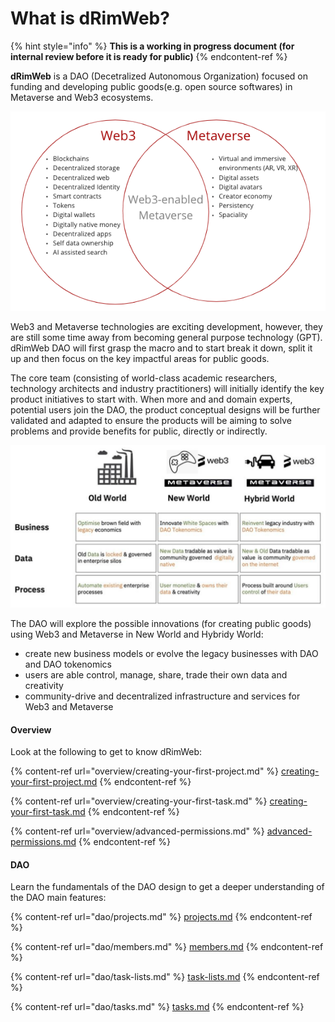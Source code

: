 # What is dRimWeb?

{% hint style="info" %}
**This is a working in progress document (for internal review before it is ready for public)**
{% endcontent-ref %}

**dRimWeb** is a DAO (Decetralized Autonomous Organization) focused on funding and developing public goods(e.g. open source softwares) in Metaverse and Web3 ecosystems.

![Web3 and Metaverse Overlap](.gitbook/assets/web3-metaverse-overlap.png)

Web3 and Metaverse technologies are exciting development, however, they are still some time away from becoming general purpose technology (GPT). dRimWeb DAO will first grasp the macro and to start break it down, split it up and then focus on the key impactful areas for public goods.

The core team (consisting of world-class academic researchers, technology architects and industry practitioners) will initially identify the key product initiatives to start with. When more and and domain experts,  potential users join the DAO, the product conceptual designs will be further validated and adapted to ensure the products will be aiming to solve problems and provide benefits for public, directly or indirectly.

![Web3 and Metaverse for Next Generation of Internet (the illustrative idea from Andy Martin)](.gitbook/assets/web3-metaverse-dao.png)

The DAO will explore the possible innovations (for creating public goods) using Web3 and Metaverse in New World and Hybridy World:

- create new business models or evolve the legacy businesses with DAO and DAO tokenomics
- users are able control, manage, share, trade their own data and creativity
- community-drive and decentralized infrastructure and services for Web3 and Metaverse

#### Overview

Look at the following to get to know dRimWeb:

{% content-ref url="overview/creating-your-first-project.md" %}
[creating-your-first-project.md](overview/creating-your-first-project.md)
{% endcontent-ref %}

{% content-ref url="overview/creating-your-first-task.md" %}
[creating-your-first-task.md](overview/creating-your-first-task.md)
{% endcontent-ref %}

{% content-ref url="overview/advanced-permissions.md" %}
[advanced-permissions.md](overview/advanced-permissions.md)
{% endcontent-ref %}

#### DAO

Learn the fundamentals of the DAO design to get a deeper understanding of the DAO main features:

{% content-ref url="dao/projects.md" %}
[projects.md](dao/projects.md)
{% endcontent-ref %}

{% content-ref url="dao/members.md" %}
[members.md](dao/members.md)
{% endcontent-ref %}

{% content-ref url="dao/task-lists.md" %}
[task-lists.md](dao/task-lists.md)
{% endcontent-ref %}

{% content-ref url="dao/tasks.md" %}
[tasks.md](dao/tasks.md)
{% endcontent-ref %}
